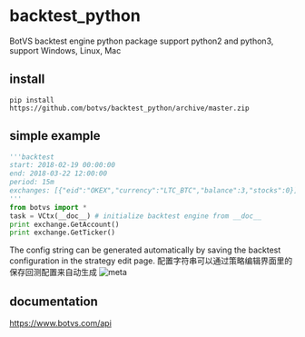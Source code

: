 # backtest_python

BotVS backtest engine python package
support python2 and python3, support Windows, Linux, Mac

## install
```
pip install https://github.com/botvs/backtest_python/archive/master.zip
```

## simple example
```python
'''backtest
start: 2018-02-19 00:00:00
end: 2018-03-22 12:00:00
period: 15m
exchanges: [{"eid":"OKEX","currency":"LTC_BTC","balance":3,"stocks":0}]
'''
from botvs import *
task = VCtx(__doc__) # initialize backtest engine from __doc__
print exchange.GetAccount()
print exchange.GetTicker()
```

The config string can be generated automatically by saving the backtest configuration in the strategy edit page.
配置字符串可以通过策略编辑界面里的保存回测配置来自动生成
![meta](https://dn-filebox.qbox.me/aa67494fc6306759753385bf7634ee4cd437f3f2.png) 
 
## documentation
https://www.botvs.com/api

